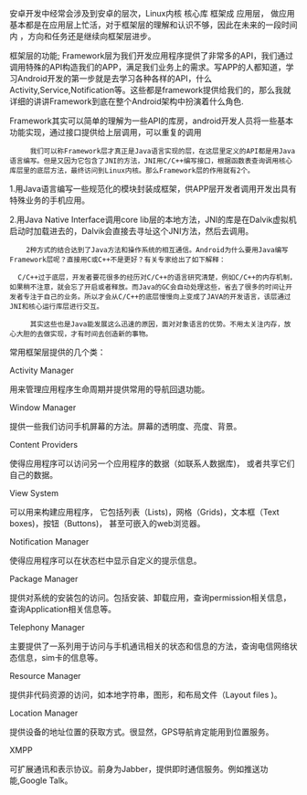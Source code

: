 安卓开发中经常会涉及到安卓的层次，Linux内核  核心库 框架成 应用层，
做应用 基本都是在应用层上忙活，对于框架层的理解和认识不够，因此在未来的一段时间内 ，方向和任务还是继续向框架层进步。

框架层的功能;
 Framework层为我们开发应用程序提供了非常多的API，我们通过调用特殊的API构造我们的APP，满足我们业务上的需求。写APP的人都知道，学习Android开发的第一步就是去学习各种各样的API，什么Activity,Service,Notification等。这些都是framework提供给我们的，那么我就详细的讲讲Framework到底在整个Android架构中扮演着什么角色.

Framework其实可以简单的理解为一些API的库房，android开发人员将一些基本功能实现，通过接口提供给上层调用，可以重复的调用

         我们可以称Framework层才真正是Java语言实现的层，在这层里定义的API都是用Java语言编写。但是又因为它包含了JNI的方法，JNI用C/C++编写接口，根据函数表查询调用核心库层里的底层方法，最终访问到Linux内核。那么Framework层的作用就有2个。

1.用Java语言编写一些规范化的模块封装成框架，供APP层开发者调用开发出具有特殊业务的手机应用。

2.用Java Native Interface调用core lib层的本地方法，JNI的库是在Dalvik虚拟机启动时加载进去的，Dalvik会直接去寻址这个JNI方法，然后去调用。

        2种方式的结合达到了Java方法和操作系统的相互通信。Android为什么要用Java编写Framework层呢？直接用C或C++不是更好？有关专家给出了如下解释：

      C/C++过于底层，开发者要花很多的经历对C/C++的语言研究清楚，例如C/C++的内存机制，如果稍不注意，就会忘了开启或者释放。而Java的GC会自动处理这些，省去了很多的时间让开发者专注于自己的业务。所以才会从C/C++的底层慢慢向上变成了JAVA的开发语言，该层通过JNI和核心运行库层进行交互。

         其实这些也是Java能发展这么迅速的原因，面对对象语言的优势。不用太关注内存，放心大胆的去做实现，才有时间去创造新的事物。

  常用框架层提供的几个类：

Activity Manager

 用来管理应用程序生命周期并提供常用的导航回退功能。

 Window Manager

 提供一些我们访问手机屏幕的方法。屏幕的透明度、亮度、背景。

 Content Providers

 使得应用程序可以访问另一个应用程序的数据（如联系人数据库)， 或者共享它们自己的数据。

 View System

 可以用来构建应用程序， 它包括列表（Lists)，网格（Grids)，文本框（Text boxes)，按钮（Buttons)， 甚至可嵌入的web浏览器。

 Notification Manager

 使得应用程序可以在状态栏中显示自定义的提示信息。

 Package Manager

 提供对系统的安装包的访问。包括安装、卸载应用，查询permission相关信息，查询Application相关信息等。

 Telephony Manager

 主要提供了一系列用于访问与手机通讯相关的状态和信息的方法，查询电信网络状态信息，sim卡的信息等。

 Resource Manager

 提供非代码资源的访问，如本地字符串，图形，和布局文件（Layout files )。

 Location Manager

 提供设备的地址位置的获取方式。很显然，GPS导航肯定能用到位置服务。

 XMPP

可扩展通讯和表示协议。前身为Jabber，提供即时通信服务。例如推送功能,Google Talk。
 
 
